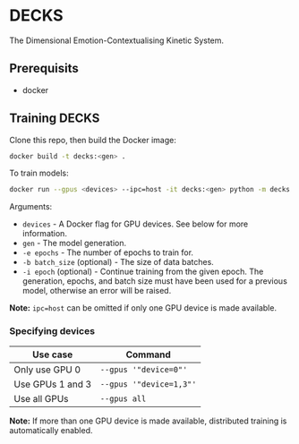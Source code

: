 # DECKS

The Dimensional Emotion-Contextualising Kinetic System.

## Prerequisits

- docker

## Training DECKS

Clone this repo, then build the Docker image:

```sh
docker build -t decks:<gen> .
```

To train models:

```sh
docker run --gpus <devices> --ipc=host -it decks:<gen> python -m decks <gen> <-e epochs> [-b batch_size] [-i epoch]
```

Arguments:

- `devices` - A Docker flag for GPU devices. See below for more information.
- `gen` - The model generation.
- `-e epochs` - The number of epochs to train for.
- `-b batch_size` (optional) - The size of data batches.
- `-i epoch` (optional) - Continue training from the given epoch. The generation, epochs, and batch size must have been used for a previous model, otherwise an error will be raised.

**Note:** `ipc=host` can be omitted if only one GPU device is made available.

### Specifying devices

| Use case         | Command                 |
| ---------------- | ----------------------- |
| Only use GPU 0   | `--gpus '"device=0"'`   |
| Use GPUs 1 and 3 | `--gpus '"device=1,3"'` |
| Use all GPUs     | `--gpus all`            |

**Note:** If more than one GPU device is made available, distributed training is automatically enabled.
